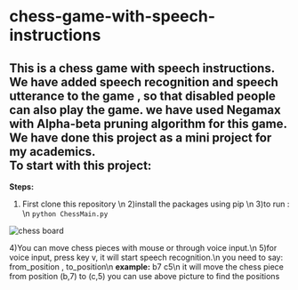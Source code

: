 # chess-game-with-speech-instructions
This is a chess game with speech instructions. We have added speech recognition and speech utterance to the game , so that disabled people can also play the game.
we have used Negamax  with Alpha-beta pruning algorithm for this game.
We have done this project as a mini project for my academics.   
To start with this project:
-----------------------------
<b>Steps:</b>
1) First clone this repository \n
2)install the packages using pip \n
3)to run : \n
`python ChessMain.py `

![chess board](https://github.com/shylesharepelly/chess-game-with-speech-instructions/assets/66762947/9d81e74b-29cd-4637-981f-4e0baa7cf06e)

4)You can move chess pieces with mouse or through voice input.\n
5)for voice input, press key v, it will start speech recognition.\n
    you need to say:  from_position , to_position\n
    <b>example:</b> b7 c5\n
      it will move the chess piece from position (b,7) to (c,5)
    you can use above picture to find the positions
